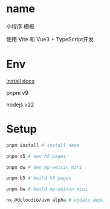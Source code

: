 # name
小程序 模板

使用 Vite 和 Vue3 + TypeScript开发

# Env
[install docs](https://juejin.cn/post/7061152158132994061#heading-4)

pnpm v9

nodejs v22

# Setup
```bash
pnpm install # install deps

pnpm d5 # dev h5 pages

pnpm dw # dev mp-weixin mini

pnpm b5 # build h5 pages

pnpm bw # build mp-weixin mini

nx @dcloudio/uvm alpha # update deps
```
